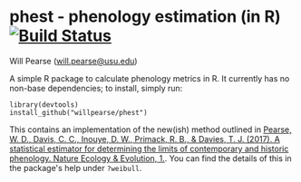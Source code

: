 phest - phenology estimation (in R) [![Build Status](https://travis-ci.org/willpearse/phest.svg?branch=master)](https://travis-ci.org/phest/phest)
===============================================================
Will Pearse (will.pearse@usu.edu)

A simple R package to calculate phenology metrics in R. It currently
has no non-base dependencies; to install, simply run:

```{r}
library(devtools)
install_github("willpearse/phest")
```

This contains an implementation of the new(ish) method outlined in
[Pearse, W. D., Davis, C. C., Inouye, D. W., Primack, R. B., & Davies,
T. J. (2017). A statistical estimator for determining the limits of
contemporary and historic phenology. Nature Ecology & Evolution,
1.](https://www.nature.com/articles/s41559-017-0350-0). You can find
the details of this in the package's help under `?weibull`.